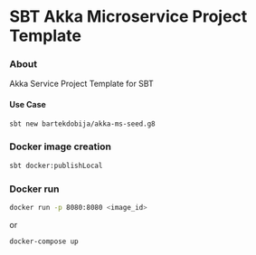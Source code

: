 # SBT Akka Microservice Project Template

### About

Akka Service Project Template for SBT

#### Use Case

```bash
sbt new bartekdobija/akka-ms-seed.g8
```

### Docker image creation

```bash
sbt docker:publishLocal
```

### Docker run

```bash
docker run -p 8080:8080 <image_id>
```
or

```bash
docker-compose up
```
